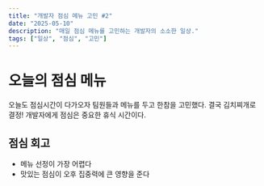 ```yaml
---
title: "개발자 점심 메뉴 고민 #2"
date: "2025-05-10"
description: "매일 점심 메뉴를 고민하는 개발자의 소소한 일상."
tags: ["일상", "점심", "고민"]
---
```


# 오늘의 점심 메뉴

오늘도 점심시간이 다가오자 팀원들과 메뉴를 두고 한참을 고민했다. 결국 김치찌개로 결정! 개발자에게 점심은 중요한 휴식 시간이다.

## 점심 회고

- 메뉴 선정이 가장 어렵다
- 맛있는 점심이 오후 집중력에 큰 영향을 준다
